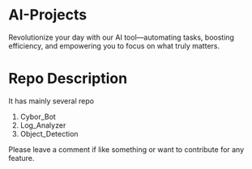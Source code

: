 # AI-Projects
Revolutionize your day with our AI tool—automating tasks, boosting efficiency, and empowering you to focus on what truly matters.

# Repo Description
It has mainly several repo
1) Cybor_Bot
2) Log_Analyzer
3) Object_Detection

Please leave a comment if like something or want to contribute for any feature.
